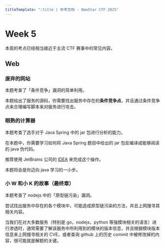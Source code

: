 ```yaml
---
titleTemplate: ":title | 参考文档 - NewStar CTF 2025"
---
```


<script setup>
import Container from '@/components/docs/Container.vue'
import Link from '@/components/docs/Link.vue'
import { ElTag, ElCollapse, ElCollapseItem, ElTooltip } from 'element-plus'
import 'element-plus/es/components/tag/style/css'
import 'element-plus/es/components/collapse/style/css'
import 'element-plus/es/components/collapse-item/style/css'
import 'element-plus/es/components/tooltip/style/css'
</script>

# Week 5

本周的考点已经相当接近于主流 CTF 赛事中的常见内容。

## Web

### 废弃的网站

<Container type='info'>

本题考查了「条件竞争」漏洞的简单利用。

</Container>

本题给出了服务的源码，你需要找出服务中存在的**条件竞争点**，并且通过条件竞争点来合理编写脚本来对服务进行攻击。

### 眼熟的计算器

<Container type='info'>

本题考查了选手对于 Java Spring 中的 jar 包进行分析的能力。

</Container>

在本题中，你需要学习如何将 Java Spring 题目中给出的 jar 包反编译成能够阅读的 java 伪代码。

推荐使用 JetBrains 公司的 [IDEA](https://www.jetbrains.com/zh-cn/idea/download/?section=windows) 来完成这个操作。

本题将会是你迈向 java 学习的一小步。

### 小 W 和小 K 的故事（最终章）

<Container type='info'>

本题考查了 nodejs 中的「原型链污染」漏洞。

</Container>

尝试找出服务中存在的各个模块中，可能造成原型链污染的方法，并且上网搜寻其相关内容。

当我们在对大多数服务<span data-desc>（特别是 go，nodejs，python 等强模块相关的语言）</span>进行渗透时，通常需要了解该服务中所利用到的模块的版本信息，并且根据模块版本信息来上网搜寻相关的 CVE，或者查询 github 上的历史 commit 中被修改掉的内容，很可能就是解题的关键。